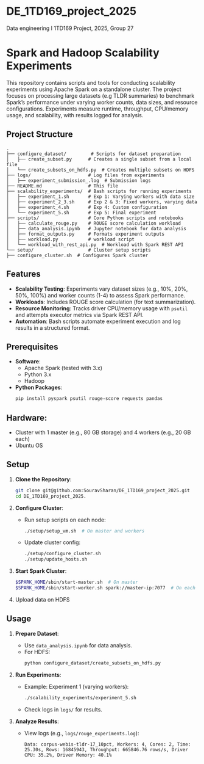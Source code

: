 # DE_1TD169_project_2025
Data engineering I 1TD169 Project, 2025, Group 27

# Spark and Hadoop Scalability Experiments
This repository contains scripts and tools for conducting scalability experiments using Apache Spark on a standalone cluster. The project focuses on processing large datasets (e.g TLDR summaries) to benchmark Spark’s performance under varying worker counts, data sizes, and resource configurations. Experiments measure runtime, throughput, CPU/memory usage, and scalability, with results logged for analysis.

## Project Structure
```
.
├── configure_dataset/         # Scripts for dataset preparation
│   ├── create_subset.py      # Creates a single subset from a local file
│   └── create_subsets_on_hdfs.py  # Creates multiple subsets on HDFS
├── logs/                     # Log files from experiments
│   ├── experiment_submission_.log  # Submission logs
├── README.md                 # This file
├── scalability_experiments/  # Bash scripts for running experiments
│   ├── experiment_1.sh       # Exp 1: Varying workers with data size
│   ├── experiment_2_3.sh     # Exp 2 & 3: Fixed workers, varying data
│   ├── experiment_4.sh       # Exp 4: Custom configuration
│   └── experiment_5.sh       # Exp 5: Final experiment
├── scripts/                  # Core Python scripts and notebooks
│   ├── calculate_rouge.py    # ROUGE score calculation workload
│   ├── data_analysis.ipynb   # Jupyter notebook for data analysis
│   ├── format_outputs.py     # Formats experiment outputs
│   ├── workload.py           # workload script
│   └── workload_with_rest_api.py  # Workload with Spark REST API
└── setup/                    # Cluster setup scripts
├── configure_cluster.sh  # Configures Spark cluster
```

## Features
- **Scalability Testing**: Experiments vary dataset sizes (e.g., 10%, 20%, 50%, 100%) and worker counts (1-4) to assess Spark performance.
- **Workloads**: Includes ROUGE score calculation (for text summarization).
- **Resource Monitoring**: Tracks driver CPU/memory usage with `psutil` and attempts executor metrics via Spark REST API.
- **Automation**: Bash scripts automate experiment execution and log results in a structured format.


## Prerequisites
- **Software**:
  - Apache Spark (tested with 3.x)
  - Python 3.x
  - Hadoop
- **Python Packages**:
  ```bash
  pip install pyspark psutil rouge-score requests pandas

## Hardware:
- Cluster with 1 master (e.g., 80 GB storage) and 4 workers (e.g., 20 GB each)
- Ubuntu OS


## Setup
1. **Clone the Repository**:
   ```bash
   git clone git@github.com:SouravSharan/DE_1TD169_project_2025.git
   cd DE_1TD169_project_2025.
   ```

2. **Configure Cluster**:
   - Run setup scripts on each node:
     ```bash
     ./setup/setup_vm.sh  # On master and workers
     ```
   - Update cluster config:
     ```bash
     ./setup/configure_cluster.sh
     ./setup/update_hosts.sh
     ```

3. **Start Spark Cluster**:
   ```bash
   $SPARK_HOME/sbin/start-master.sh  # On master
   $SPARK_HOME/sbin/start-worker.sh spark://master-ip:7077  # On each worker
   ```
4. Upload data on HDFS
## Usage
1. **Prepare Dataset**:
   - Use `data_analysis.ipynb` for data analysis.
   - For HDFS:
     ```bash
     python configure_dataset/create_subsets_on_hdfs.py
     ```
     
3. **Run Experiments**:
   - Example: Experiment 1 (varying workers):
     ```bash
     ./scalability_experiments/experiment_5.sh
     ```
   - Check logs in `logs/` for results.

4. **Analyze Results**:
   - View logs (e.g., `logs/rouge_experiments.log`):
     ```
     Data: corpus-webis-tldr-17_10pct, Workers: 4, Cores: 2, Time: 25.30s, Rows: 16845943, Throughput: 665846.76 rows/s, Driver CPU: 35.2%, Driver Memory: 40.1%
     ```
